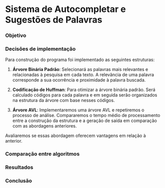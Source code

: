 # Sistema de Autocompletar e Sugestões de Palavras

### Objetivo



### Decisões de implementação

Para construção do programa foi implementado as seguintes estruturas:

1. **Árvore Binária Padrão**: Selecionará as palavras mais relevantes e relacionadas à pesquisa em cada texto. A relevância de uma palavra corresponde a sua ocorrência e proximidade à palavra buscada.

2. **Codificação de Huffman**: Para otimizar a árvore binária padrão. Será calculado códigos para cada palavra e em seguida serão organizados na
estrutura da árvore com base nesses códigos. 

3. **Árvore AVL**: Implementaremos uma árvore AVL e repetiremos o processo de análise.
Compararemos o tempo médio de processamento entre a construção da estrutura e a
geração de saída em comparação com as abordagens anteriores.

Avaliaremos se essas abordagem oferecem vantagens em relação à anterior.




### Comparação entre algoritmos

### Resultados
### Conclusão



